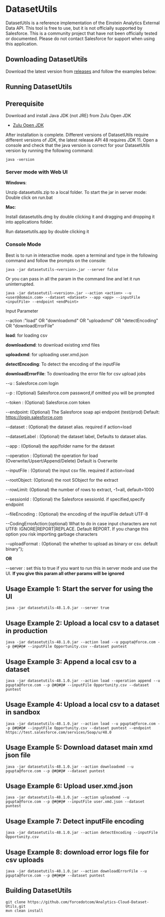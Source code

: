 

#  DatasetUtils

DatasetUtils is a reference implementation of the Einstein Analytics  External Data API. This tool is free to use, but it is not officially supported by Salesforce.
This is a community project that have not been officially tested or documented. Please do not contact Salesforce for support when using this application.

## Downloading DatasetUtils

Download the latest version from [releases](https://github.com/forcedotcom/Analytics-Cloud-Dataset-Utils/releases) and follow the examples below:

## Running DatasetUtils

## Prerequisite

Download and install Java JDK (not JRE) from Zulu Open JDK

* [Zulu Open JDK](https://www.azul.com/downloads/zulu-community/?&architecture=x86-64-bit&package=jdk)

After installation is complete. Different versions of DatasetUtils require different versions of JDK, the latest release API 48 requires JDK 11. Open a console and check that the java version is correct for your DatasetUtils version  by running the following command:


``java -version``


### Server mode with Web UI


**Windows**: 

Unzip datasetutils.zip to a local folder. To start the jar in server mode: Double click on run.bat

**Mac**: 

Install  datasetutils.dmg by double clicking it and dragging and dropping it into applications folder.

Run datasetutils.app by double clicking it
	 	 

### Console Mode

Best is to run in interactive mode. open a terminal and type in the following command and follow the prompts on the console: 

    java -jar datasetutils-<version>.jar --server false

Or you can pass in all the param in the command line and let it run uninterrupted.
 
    java -jar datasetutil-<version>.jar --action <action> --u <user@domain.com> --dataset <dataset> --app <app> --inputFile <inputFile> --endpoint <endPoint>

Input Parameter

--action  :"load" OR  "downloadxmd"  OR "uploadxmd"  OR "detectEncoding" OR "downloadErrorFile"
 
**load**: for loading csv  

**downloadxmd**: to download existing xmd files  

**uploadxmd**: for uploading user.xmd.json  

**detectEncoding**: To detect the encoding of the inputFile  

**downloadErrorFile**: To downloading the error file for csv upload jobs

--u       : Salesforce.com login

--p       : (Optional) Salesforce.com password,if omitted you will be prompted

--token   : (Optional) Salesforce.com token

--endpoint: (Optional) The Salesforce soap api endpoint (test/prod) Default: https://login.salesforce.com

--dataset : (Optional) the dataset alias. required if action=load

--datasetLabel : (Optional) the dataset label, Defaults to dataset alias.

--app     : (Optional) the app/folder name for the dataset

--operation     : (Optional) the operation for load (Overwrite/Upsert/Append/Delete) Default is Overwrite

--inputFile : (Optional) the input csv file. required if action=load

--rootObject: (Optional) the root SObject for the extract

--rowLimit: (Optional) the number of rows to extract, -1=all, default=1000

--sessionId : (Optional) the Salesforce sessionId. if specified,specify endpoint

--fileEncoding : (Optional) the encoding of the inputFile default UTF-8

--CodingErrorAction:(optional) What to do in case input characters are not UTF8: IGNORE|REPORT|REPLACE. Default REPORT. If you change this option you risk importing garbage characters

--uploadFormat : (Optional) the whether to upload as binary or csv. default binary");

**OR**

--server  : set this to true if you want to run this in server mode and use the UI. **If you give this param all other params will be ignored**

## Usage Example 1: Start the server for using the UI
    java -jar datasetutils-48.1.0.jar --server true

## Usage Example 2: Upload a local csv to a dataset in production
    java -jar datasetutils-48.1.0.jar --action load --u pgupta@force.com --p @#@#@# --inputFile Opportunity.csv --dataset puntest
    
## Usage Example 3: Append a local csv to a dataset
	java -jar datasetutils-48.1.0.jar --action load --operation append --u pgupta@force.com --p @#@#@# --inputFile Opportunity.csv --dataset puntest
	
## Usage Example 4: Upload a local csv to a dataset in sandbox
	java -jar datasetutils-48.1.0.jar --action load --u pgupta@force.com --p @#@#@# --inputFile Opportunity.csv --dataset puntest --endpoint https://test.salesforce.com/services/Soap/u/48.0

## Usage Example 5: Download dataset main xmd json file
    java -jar datasetutils-48.1.0.jar --action downloadxmd --u pgupta@force.com --p @#@#@# --dataset puntest

## Usage Example 6: Upload user.xmd.json
    java -jar datasetutils-48.1.0.jar --action uploadxmd --u pgupta@force.com --p @#@#@# --inputFile user.xmd.json --dataset puntest

## Usage Example 7: Detect inputFile encoding
    java -jar datasetutils-48.1.0.jar --action detectEncoding --inputFile Opportunity.csv

## Usage Example 8: download error logs file for csv uploads
    java -jar datasetutils-48.1.0.jar --action downloadErrorFile --u pgupta@force.com --p @#@#@# --dataset puntest

## Building DatasetUtils
    git clone https://github.com/forcedotcom/Analytics-Cloud-Dataset-Utils.git
    mvn clean install
